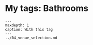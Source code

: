 # My tags: Bathrooms

```{toctree}
---
maxdepth: 1
caption: With this tag
---
../04_venue_selection.md
```
